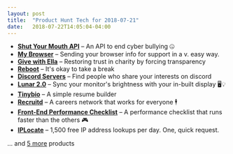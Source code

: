 ```yaml
---
layout: post
title:  "Product Hunt Tech for 2018-07-21"
date:   2018-07-22T14:05:04-04:00
---
```


* **[Shut Your Mouth API](https://www.producthunt.com/posts/shut-your-mouth-api?utm_campaign=producthunt-api&utm_medium=api&utm_source=Application%3A+Daily+Digest+RSS+%28ID%3A+3202%29)** – An API to end cyber bullying 🤐
* **[My Browser](https://www.producthunt.com/posts/my-browser?utm_campaign=producthunt-api&utm_medium=api&utm_source=Application%3A+Daily+Digest+RSS+%28ID%3A+3202%29)** – Sending your browser info for support in a v. easy way.
* **[Give with Ella](https://www.producthunt.com/posts/give-with-ella?utm_campaign=producthunt-api&utm_medium=api&utm_source=Application%3A+Daily+Digest+RSS+%28ID%3A+3202%29)** – Restoring trust in charity by forcing transparency
* **[Reboot](https://www.producthunt.com/posts/reboot?utm_campaign=producthunt-api&utm_medium=api&utm_source=Application%3A+Daily+Digest+RSS+%28ID%3A+3202%29)** – It's okay to take a break
* **[Discord Servers](https://www.producthunt.com/posts/discord-servers?utm_campaign=producthunt-api&utm_medium=api&utm_source=Application%3A+Daily+Digest+RSS+%28ID%3A+3202%29)** – Find people who share your interests on discord
* **[Lunar 2.0](https://www.producthunt.com/posts/lunar-2-0?utm_campaign=producthunt-api&utm_medium=api&utm_source=Application%3A+Daily+Digest+RSS+%28ID%3A+3202%29)** – Sync your monitor's brightness with your in-built display 🖥💡
* **[Tinybio](https://www.producthunt.com/posts/tinybio?utm_campaign=producthunt-api&utm_medium=api&utm_source=Application%3A+Daily+Digest+RSS+%28ID%3A+3202%29)** – A simple resume builder
* **[Recruitd](https://www.producthunt.com/posts/recruitd?utm_campaign=producthunt-api&utm_medium=api&utm_source=Application%3A+Daily+Digest+RSS+%28ID%3A+3202%29)** – A careers network that works for everyone 🕴️
* **[Front-End Performance Checklist](https://www.producthunt.com/posts/front-end-performance-checklist?utm_campaign=producthunt-api&utm_medium=api&utm_source=Application%3A+Daily+Digest+RSS+%28ID%3A+3202%29)** – A performance checklist that runs faster than the others 🎮
* **[IPLocate](https://www.producthunt.com/posts/iplocate?utm_campaign=producthunt-api&utm_medium=api&utm_source=Application%3A+Daily+Digest+RSS+%28ID%3A+3202%29)** – 1,500 free IP address lookups per day. One, quick request.

… and [5 more](https://www.producthunt.com/tech) products